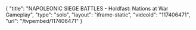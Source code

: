 {
    "title": "NAPOLEONIC SIEGE BATTLES - Holdfast: Nations at War Gameplay",
    "type": "solo",
    "layout": "iframe-static",
    "videoId": "117406471",
    "url": "\/tvpembed\/117406471"
}